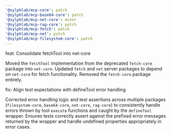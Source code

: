 ```yaml
---
'@sylphlab/mcp-core': patch
'@sylphlab/mcp-base64-core': patch
'@sylphlab/mcp-net-core': minor
'@sylphlab/mcp-rag-core': patch
'@sylphlab/mcp-fetch': patch
'@sylphlab/mcp-net': patch
'@sylphlab/mcp-filesystem-core': patch
---
```


feat: Consolidate fetchTool into net-core

Moved the `fetchTool` implementation from the deprecated `fetch-core` package into `net-core`.
Updated `fetch` and `net` server packages to depend on `net-core` for fetch functionality.
Removed the `fetch-core` package entirely.

fix: Align test expectations with defineTool error handling

Corrected error handling logic and test assertions across multiple packages (`filesystem-core`, `base64-core`, `net-core`, `rag-core`) to consistently handle errors thrown by tool `execute` functions and caught by the `defineTool` wrapper. Ensures tests correctly assert against the prefixed error messages returned by the wrapper and handle undefined properties appropriately in error cases.